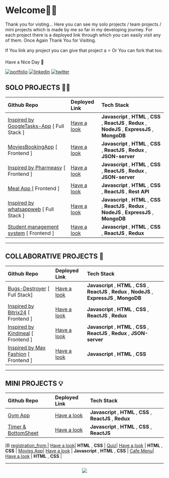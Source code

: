 

# Welcome🙏🏻

Thank you for visting... Here you can see my solo projects / team projects / mini projects which is made by me so far in my developing journey. For each project there is a deployed link through which you can easily visit any of them. Once Again Thank You for Visiting. 

If You link any project you can give that project a ⭐️ Or You can fork that too. 

Have a Nice Day 🙂


[![portfolio](https://img.shields.io/badge/my_portfolio-000?style=for-the-badge&logo=ko-fi&logoColor=white)](https://nitin-kadam-portfolio.netlify.app/)
[![linkedin](https://img.shields.io/badge/linkedin-0A66C2?style=for-the-badge&logo=linkedin&logoColor=white)](https://www.linkedin.com/in/nitin-kadam-6612831b3/)
[![twitter](https://img.shields.io/badge/twitter-1DA1F2?style=for-the-badge&logo=twitter&logoColor=white)](https://twitter.com/nitinkadam70)

## SOLO  PROJECTS 🏋🏻
| Github Repo  |  Deployed Link   | Tech Stack |
| :-------- | :------- | :-------------------------------- |
|  [Inspired by GoogleTasks-App](https://github.com/nitinkadam70/GoogleTasks-App) [ Full Stack ] | [Have a look](https://googletaskbynitin.netlify.app/) | **Javascript** , **HTML** , **CSS** , **ReactJS** , **Redux** , **NodeJS** , **ExpressJS** , **MongoDB** | <!--Add MERN STACK Projects-->
[MoviesBookingApp](https://github.com/nitinkadam70/MoviesBookingApp) [ Frontend ] | [Have a look](https://moviesbookingapp.netlify.app/) |  **Javascript** , **HTML** , **CSS** , **ReactJS** , **Redux** , **JSON-server** |
|  [Inspired by Pharmeasy](https://github.com/nitinkadam70/Pharmeasy) [ Frontend ] | [Have a look](https://pharmeasy-clone-nitinkadam.netlify.app/) |  **Javascript** , **HTML** , **CSS** , **ReactJS** , **Redux** , **JSON-server** |
|  [Meal App ](https://github.com/nitinkadam70/MealApp) [ Frontend ] | [Have a look](https://frolicking-arithmetic-f91072.netlify.app/home) | **Javascript** , **HTML** , **CSS** , **ReactJS** , **Rest API** |
|  [Inspired by whatsappweb](https://github.com/nitinkadam70/whatsappweb_clone) [ Full Stack ] | [Have a look](https://whatsappwebappclone.netlify.app/) | **Javascript** , **HTML** , **CSS** , **ReactJS** , **Redux** , **NodeJS** , **ExpressJS** , **MongoDB** |
[Student management system](https://github.com/nitinkadam70/student-management-system) [ Frontend ]| [Have a look](https://resolute-ai-assign-nitinkadam.netlify.app) | **Javascript** , **HTML** , **CSS** , **ReactJS** , **Redux** |

<hr>

## COLLABORATIVE   PROJECTS 👥
| Github Repo  |  Deployed Link   | Tech Stack |
| :-------- | :------- | :-------------------------------- |
|  [Bugs-Destroyer](https://github.com/aniket2910/Bugs-Destroyer) [ Full Stack] | [Have a look](https://bugs-destroyer.vercel.app/) | **Javascript** , **HTML** , **CSS** , **ReactJS** , **Redux** , **NodeJS** , **ExpressJS** , **MongoDB**|
|  [Inspired by Bitrix24](https://github.com/nitinkadam70/ambiguous-oven-8467) [ Frontend ]| [Have a look](https://sprightly-vacherin-cf3ae8.netlify.app/) | **Javascript** , **HTML** , **CSS** , **ReactJS** , **Redux** |
|  [Inspired by Kindmeal](https://github.com/muskan2507/Kindmeal) [ Frontend ]| [Have a look](https://lustrous-hotteok-719fc7.netlify.app/) | **Javascript** , **HTML** , **CSS** , **ReactJS** , **Redux** , **JSON-server**|
|  [Inspired by Max Fashion](https://github.com/nitinkadam70/TeamMax) [ Frontend ] | [Have a look](https://gracious-brattain-5ae9f0.netlify.app/) | **Javascript** , **HTML** , **CSS** |



<hr>


## MINI   PROJECTS 💡
| Github Repo  |  Deployed Link   | Tech Stack |
| :-------- | :------- | :-------------------------------- |
[Gym App](https://github.com/nitinkadam70/wtf_gymappassgn)| [Have a look](https://wtfupassgn.netlify.app/) | **Javascript** , **HTML** , **CSS** , **ReactJS** , **Redux** |
[Timer & BottomSheet](https://github.com/nitinkadam70/CustomerGlu-assessment)| [Have a look](https://bottomsheet-timer-by-nitinkadam.netlify.app/) | **Javascript** , **HTML** , **CSS** , **ReactJS** |
[B
[registration_from ](https://github.com/nitinkadam70/registration_from)| [Have a look](https://registration-form-responsive.netlify.app/)| **HTML** , **CSS** |
[Quiz](https://github.com/nitinkadam70/FreeCodeCamp/tree/main/Fcc_Quiz)| [Have a look](https://html-css-quiz-fcc.netlify.app/#css-questions) | **HTML** , **CSS** |
[Movies App](https://github.com/nitinkadam70/Movies-App)| [Have a look](https://silver-madeleine-6aed29.netlify.app/) | **Javascript** , **HTML** , **CSS** |
[Cafe Menu](https://github.com/nitinkadam70/FreeCodeCamp/tree/main/Cafe%20Menu)| [Have a look](https://cafe-menu-fcc.netlify.app/) | **HTML** , **CSS**  |


<hr>






<p align="center" >
 <img align="center" src="https://img.icons8.com/external-justicon-flat-justicon/100/000000/external-thank-you-thanksgiving-justicon-flat-justicon.png"/>
</p>

